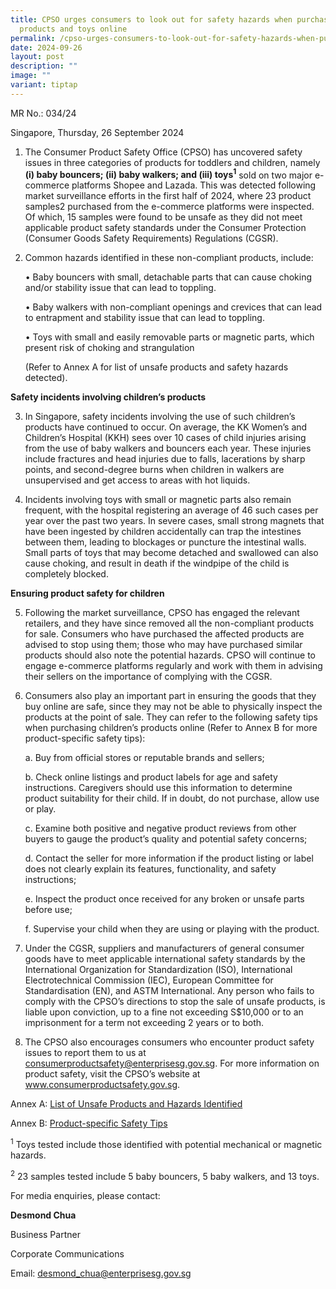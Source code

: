 ```yaml
---
title: CPSO urges consumers to look out for safety hazards when purchasing baby
  products and toys online
permalink: /cpso-urges-consumers-to-look-out-for-safety-hazards-when-purchasing-baby-products-and-toys-online/
date: 2024-09-26
layout: post
description: ""
image: ""
variant: tiptap
---
```

<p>MR No.: 034/24</p>
<p>Singapore, Thursday, 26 September 2024</p>
<ol data-tight="true" class="tight">
<li>
<p>The Consumer Product Safety Office (CPSO) has uncovered safety issues
in three categories of products for toddlers and children, namely <strong>(i) baby bouncers; (ii) baby walkers; and (iii) toys<sup>1</sup></strong> sold
on two major e-commerce platforms Shopee and Lazada. This was detected
following market surveillance efforts in the first half of 2024, where
23 product samples2 purchased from the e-commerce platforms were inspected.
Of which, 15 samples were found to be unsafe as they did not meet applicable
product safety standards under the Consumer Protection (Consumer Goods
Safety Requirements) Regulations (CGSR).</p>
</li>
<li>
<p>Common hazards identified in these non-compliant products, include:</p>
<p>• Baby bouncers with small, detachable parts that can cause choking and/or
stability issue that can lead to toppling.</p>
<p>• Baby walkers with non-compliant openings and crevices that can lead
to entrapment and stability issue that can lead to toppling.</p>
<p>• Toys with small and easily removable parts or magnetic parts, which
present risk of choking and strangulation</p>
<p>(Refer to Annex A for list of unsafe products and safety hazards detected).</p>
</li>
</ol>
<p><strong>Safety incidents involving children’s products</strong>
</p>
<ol start="3" data-tight="true" class="tight">
<li>
<p>In Singapore, safety incidents involving the use of such children’s products
have continued to occur. On average, the KK Women’s and Children’s Hospital
(KKH) sees over 10 cases of child injuries arising from the use of baby
walkers and bouncers each year. These injuries include fractures and head
injuries due to falls, lacerations by sharp points, and second-degree burns
when children in walkers are unsupervised and get access to areas with
hot liquids.</p>
</li>
<li>
<p>Incidents involving toys with small or magnetic parts also remain frequent,
with the hospital registering an average of 46 such cases per year over
the past two years. In severe cases, small strong magnets that have been
ingested by children accidentally can trap the intestines between them,
leading to blockages or puncture the intestinal walls. Small parts of toys
that may become detached and swallowed can also cause choking, and result
in death if the windpipe of the child is completely blocked.</p>
</li>
</ol>
<p><strong>Ensuring product safety for children</strong>
</p>
<ol start="5" data-tight="true" class="tight">
<li>
<p>Following the market surveillance, CPSO has engaged the relevant retailers,
and they have since removed all the non-compliant products for sale. Consumers
who have purchased the affected products are advised to stop using them;
those who may have purchased similar products should also note the potential
hazards. CPSO will continue to engage e-commerce platforms regularly and
work with them in advising their sellers on the importance of complying
with the CGSR.</p>
</li>
<li>
<p>Consumers also play an important part in ensuring the goods that they
buy online are safe, since they may not be able to physically inspect the
products at the point of sale. They can refer to the following safety tips
when purchasing children’s products online (Refer to Annex B for more product-specific
safety tips):</p>
<p>a. Buy from official stores or reputable brands and sellers;</p>
<p>b. Check online listings and product labels for age and safety instructions.
Caregivers should use this information to determine product suitability
for their child. If in doubt, do not purchase, allow use or play.</p>
<p>c. Examine both positive and negative product reviews from other buyers
to gauge the product’s quality and potential safety concerns;</p>
<p>d. Contact the seller for more information if the product listing or label
does not clearly explain its features, functionality, and safety instructions;</p>
<p>e. Inspect the product once received for any broken or unsafe parts before
use;</p>
<p>f. Supervise your child when they are using or playing with the product.</p>
</li>
<li>
<p>Under the CGSR, suppliers and manufacturers of general consumer goods
have to meet applicable international safety standards by the International
Organization for Standardization (ISO), International Electrotechnical
Commission (IEC), European Committee for Standardisation (EN), and ASTM
International. Any person who fails to comply with the CPSO’s directions
to stop the sale of unsafe products, is liable upon conviction, up to a
fine not exceeding S$10,000 or to an imprisonment for a term not exceeding
2 years or to both.</p>
</li>
<li>
<p>The CPSO also encourages consumers who encounter product safety issues
to report them to us at <a href="mailto:consumerproductsafety@enterprisesg.gov.sg" rel="noopener noreferrer nofollow" target="_blank">consumerproductsafety@enterprisesg.gov.sg</a>.
For more information on product safety, visit the CPSO’s website at <a href="http://www.consumerproductsafety.gov.sg" rel="noopener noreferrer nofollow" target="_blank">www.consumerproductsafety.gov.sg</a>.</p>
</li>
</ol>
<p>Annex A: <a href="/files/media-releases/2024_09_26_mr03424_annex_a.pdf" rel="noopener nofollow" target="_blank">List of Unsafe Products and Hazards Identified</a>
</p>
<p>Annex B: <a href="/files/media-releases/2024_09_26_mr03424_annex_b.pdf" rel="noopener nofollow" target="_blank">Product-specific Safety Tips</a>
</p>
<p><sup>1</sup> Toys tested include those identified with potential mechanical
or magnetic hazards.</p>
<p><sup>2</sup> 23 samples tested include 5 baby bouncers, 5 baby walkers,
and 13 toys.</p>
<p>For media enquiries, please contact:</p>
<p><strong>Desmond Chua</strong>
</p>
<p>Business Partner</p>
<p>Corporate Communications</p>
<p>Email: <a href="mailto:desmond_chua@enterprisesg.gov.sg" rel="noopener noreferrer nofollow" target="_blank">desmond_chua@enterprisesg.gov.sg</a>
</p>
